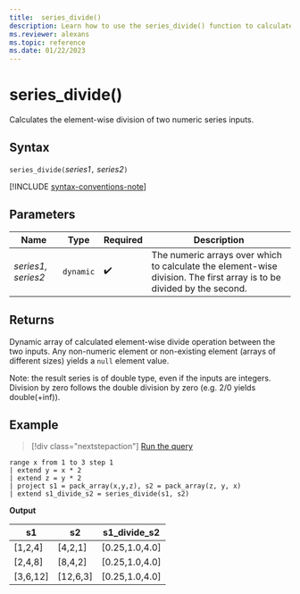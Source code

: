 ```yaml
---
title:  series_divide()
description: Learn how to use the series_divide() function to calculate the element-wise division of two numeric series inputs.
ms.reviewer: alexans
ms.topic: reference
ms.date: 01/22/2023
---
```

# series_divide()

Calculates the element-wise division of two numeric series inputs.

## Syntax

`series_divide(`*series1*`,` *series2*`)`

[!INCLUDE [syntax-conventions-note](../includes/syntax-conventions-note.md)]

## Parameters

| Name | Type | Required | Description |
|--|--|--|--|
| *series1, series2* | `dynamic` |  :heavy_check_mark: | The numeric arrays over which to calculate the element-wise division. The first array is to be divided by the second. |

## Returns

Dynamic array of calculated element-wise divide operation between the two inputs. Any non-numeric element or non-existing element (arrays of different sizes) yields a `null` element value.

Note: the result series is of double type, even if the inputs are integers. Division by zero follows the double division by zero (e.g. 2/0 yields double(+inf)).

## Example

> [!div class="nextstepaction"]
> <a href="https://dataexplorer.azure.com/clusters/help/databases/Samples?query=H4sIAAAAAAAAA1XMQQrCMBBG4b2n+JeNzCZ17VlCaEaJYhNmgiShhzdKobj9eDzx651RcZP0gkVJuEALZ9jTBq6F14CG6yjOmA/qg9pOWdKDlwK1A7Nfns6L+DZVatQNQed/74RGqOa4qXUhvmNg92uVJbLuNKn9LswHwOb0BqkAAAA=" target="_blank">Run the query</a>

```kusto
range x from 1 to 3 step 1
| extend y = x * 2
| extend z = y * 2
| project s1 = pack_array(x,y,z), s2 = pack_array(z, y, x)
| extend s1_divide_s2 = series_divide(s1, s2)
```

**Output**

|s1	        |s2|	    s1_divide_s2|
|---|---|---|
|[1,2,4]	|[4,2,1]|	[0.25,1.0,4.0]|
|[2,4,8]	|[8,4,2]|	[0.25,1.0,4.0]|
|[3,6,12]	|[12,6,3]|	[0.25,1.0,4.0]|
